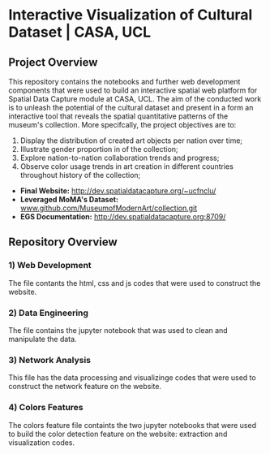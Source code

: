 # Interactive Visualization of Cultural Dataset | CASA, UCL

## **Project Overview**
This repository contains the notebooks and further web development components that were used to build an interactive spatial web platform for Spatial Data Capture module at CASA, UCL.
The aim of the conducted work is to unleash the potential of the cultural dataset and present in a form an interactive tool that reveals the spatial quantitative patterns of the museum's collection. More specifcally, the project objectives are to:
1)	Display the distribution of created art objects per nation over time;
2)	Illustrate gender proportion in of the collection;
3)	Explore nation-to-nation collaboration trends and progress;
4)	Observe color usage trends in art creation in different countries throughout history of the collection;  

- **Final Website:** http://dev.spatialdatacapture.org/~ucfnclu/
- **Leveraged MoMA's Dataset:** www.github.com/MuseumofModernArt/collection.git
- **EGS Documentation:** http://dev.spatialdatacapture.org:8709/

## **Repository Overview**

### 1) Web Development
The file contants the html, css and js codes that were used to construct the website. 

### 2) Data Engineering
The file contains the jupyter notebook that was used to clean and manipulate the data. 

### 3) Network Analysis
This file has the data processing and visualizinge codes that were used to construct the network feature on the website.

### 4) Colors Features
The colors feature file containts the two jupyter notebooks that were used to build the color detection feature on the website: extraction and visualization codes. 
